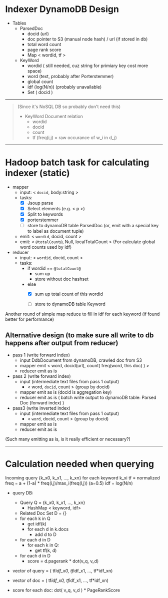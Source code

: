 # Indexer DynamoDB Design

* Tables
    + ParsedDoc
        - docid (url)
        - doc pointer to S3 (manual node hash) / url (if stored in db)
        - total word count
        - page rank score
        - Map < wordid, tf >
    + KeyWord
        - wordid ( still needed, cuz string for primiary key cost more space) 
        - word (text, probably after Porterstemmer)
        - global count
        - idf (log(N/n))  (probably unavailable)
        - Set ( docid )





------------

> (Since it's NoSQL DB so probably don't need this)        
>    + KeyWord Document relation
>        - wordid
>        - docid
>        - count
>        - tf (freq(i,j) = raw occurance of w_i in d_j)


--------------


# Hadoop batch task for calculating indexer (static)

* mapper
    - input: < `docid`, body:string >
    - tasks:
        - [x] Jsoup parse
        - [x] Select elements (e.g. < p >)
        - [x] Split to keywords
        - [x] porterstemmer
        - [ ] store to dynamoDB table ParsedDoc (or, emit with a special key to label as document tuple)
    - emit: < `wordid`, docid, count >
    - emit: < `@totalCount@`, Null, localTotalCount >  (For calculate global word counts used by idf)
* reducer
    - input: < `wordid`, docid, count >
    - tasks:
        - if wordid == `@totalCount@`
            - sum up
            - store without doc hashset
        - else
            - [x] sum up total count of this wordid
            - [ ] store to dynamoDB table Keyword


Another round of simple map reduce to fill in idf for each keyword (if found better for performance)


## Alternative design (to make sure all write to db happens after output from reducer)

* pass 1 (write forward index)
    * input DdbDocument from dynamoDB, crawled doc from S3
    * mapper emit < word, docid(url), count( freq(word, this doc)  ) > 
    * reducer emit as is
* pass 2 (write forward index)
    * input (intermediate text files from pass 1 output)
        * < word, `docid`, count > (group by docid)
    * mapper emit as is (docid is aggregation key)
    * reducer emit as is ( batch write output to dynamoDB table: Parsed Doc (forward index)  )
* pass3 (write inverted index)
    * input (intermediate text files from pass 1 output)
        * < `word`, docid, count > (group by docid)
    * mapper emit as is
    * reducer emit as is

(Such many emitting as is, is it really efficient or necessary?)


----------


# Calculation needed when querying

Incoming query
{k_x0, k_x1, ..., k_xn}
for each keyword k_xi
tf = normalized freq = a + (1-a) * freq(i,j)/max_i(freq(l,j))  (a=0.5)
idf = log(N/n)


* query DB:
    - Query Q = {k_x0, k_x1, ..., k_xn}
        - HashMap < keyword, idf>
    - Related Doc Set D = {}
    - for each k in Q
        - get idf(k)
        - for each d in k.docs
            - add d to D
    - for each d in D
        - for each k in Q:
            - get tf(k, d)
    - for each d in D
        - score = d.pagerank * dot(v_q, v_d)



* vector of query = ( tf*idf_x0, tf*idf_x1, ..., tf*idf_xn)
* vector of doc = ( tf*idf_x0, tf*idf_x1, ..., tf*idf_xn)


* score for each doc: dot( v_q, v_d ) * PageRankScore
